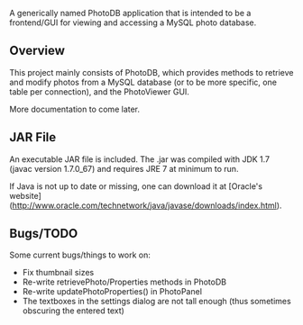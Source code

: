 A generically named PhotoDB application that is intended to be a frontend/GUI
for viewing and accessing a MySQL photo database.

## Overview

This project mainly consists of PhotoDB, which provides methods to retrieve
and modify photos from a MySQL database (or to be more specific, one table per
connection), and the PhotoViewer GUI.

More documentation to come later.

## JAR File

An executable JAR file is included. The .jar was compiled with JDK 1.7
(javac version 1.7.0_67) and requires JRE 7 at minimum to run. 

If Java is not up to date or missing, one can download it at [Oracle's website] (http://www.oracle.com/technetwork/java/javase/downloads/index.html).

## Bugs/TODO

Some current bugs/things to work on:

* Fix thumbnail sizes
* Re-write retrievePhoto/Properties methods in PhotoDB
* Re-write updatePhotoProperties() in PhotoPanel
* The textboxes in the settings dialog are not tall enough (thus sometimes
obscuring the entered text)